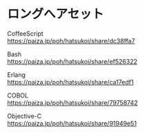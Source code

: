ロングへアセット
================


CoffeeScript  
https://paiza.jp/poh/hatsukoi/share/dc38ffa7  
  
  
Bash  
https://paiza.jp/poh/hatsukoi/share/ef526322  
  
  
Erlang  
https://paiza.jp/poh/hatsukoi/share/ca17edf1  
  
  
COBOL  
https://paiza.jp/poh/hatsukoi/share/79758742  
  
  
Objective-C  
https://paiza.jp/poh/hatsukoi/share/91949e51  
